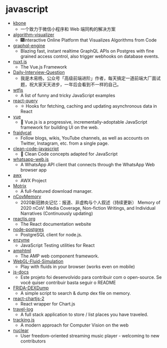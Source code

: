 # javascript
- [kbone](https://github.com/Tencent/kbone)
  - 一个致力于微信小程序和 Web 端同构的解决方案
- [algorithm-visualizer](https://github.com/algorithm-visualizer/algorithm-visualizer)
  - 🎆Interactive Online Platform that Visualizes Algorithms from Code
- [graphql-engine](https://github.com/hasura/graphql-engine)
  - Blazing fast, instant realtime GraphQL APIs on Postgres with fine grained access control, also trigger webhooks on database events.
- [nuxt.js](https://github.com/nuxt/nuxt.js)
  - The Vue.js Framework
- [Daily-Interview-Question](https://github.com/Advanced-Frontend/Daily-Interview-Question)
  - 我是木易杨，公众号「高级前端进阶」作者，每天搞定一道前端大厂面试题，祝大家天天进步，一年后会看到不一样的自己。
- [wtfjs](https://github.com/denysdovhan/wtfjs)
  - A list of funny and tricky JavaScript examples
- [react-query](https://github.com/tannerlinsley/react-query)
  - ⚛️ Hooks for fetching, caching and updating asynchronous data in React
- [vue](https://github.com/vuejs/vue)
  - 🖖 Vue.js is a progressive, incrementally-adoptable JavaScript framework for building UI on the web.
- [fraidycat](https://github.com/kickscondor/fraidycat)
  - Follow blogs, wikis, YouTube channels, as well as accounts on Twitter, Instagram, etc. from a single page.
- [clean-code-javascript](https://github.com/ryanmcdermott/clean-code-javascript)
  - 🛁 Clean Code concepts adapted for JavaScript
- [whatsapp-web.js](https://github.com/pedroslopez/whatsapp-web.js)
  - A WhatsApp API client that connects through the WhatsApp Web browser app
- [awx](https://github.com/ansible/awx)
  - AWX Project
- [Motrix](https://github.com/agalwood/Motrix)
  - A full-featured download manager.
- [nCovMemory](https://github.com/2019ncovmemory/nCovMemory)
  - 2020新冠肺炎记忆：报道、非虚构与个人叙述（持续更新） Memory of 2020 nCoV: Media Coverage, Non-fiction Writings, and Individual Narratives (Continuously updating)
- [reactjs.org](https://github.com/reactjs/reactjs.org)
  - The React documentation website
- [node-postgres](https://github.com/brianc/node-postgres)
  - PostgreSQL client for node.js.
- [enzyme](https://github.com/enzymejs/enzyme)
  - JavaScript Testing utilities for React
- [amphtml](https://github.com/ampproject/amphtml)
  - The AMP web component framework.
- [WebGL-Fluid-Simulation](https://github.com/PavelDoGreat/WebGL-Fluid-Simulation)
  - Play with fluids in your browser (works even on mobile)
- [js-docs](https://github.com/LeonardoCesca/js-docs)
  - Este projeto foi desenvolvido para contribuir com o open-source. Se você quiser contribuir basta seguir o README
- [FRIDA-DEXDump](https://github.com/hluwa/FRIDA-DEXDump)
  - A simple script to search & dump dex file on memory.
- [react-chartjs-2](https://github.com/jerairrest/react-chartjs-2)
  - React wrapper for Chart.js
- [travel-log](https://github.com/CodingGarden/travel-log)
  - A full stack application to store / list places you have traveled.
- [tracking.js](https://github.com/eduardolundgren/tracking.js)
  - A modern approach for Computer Vision on the web
- [nuclear](https://github.com/nukeop/nuclear)
  - User freedom-oriented streaming music player - welcoming to new contributors
